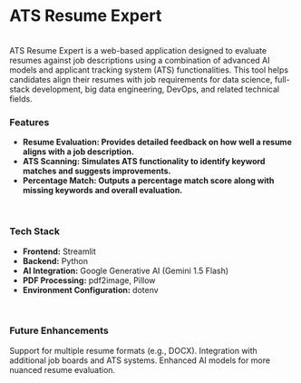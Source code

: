 <h1>ATS Resume Expert</h1>
<br>
ATS Resume Expert is a web-based application designed to evaluate resumes against job descriptions using a combination of advanced AI models and applicant tracking system (ATS) functionalities. This tool helps candidates align their resumes with job requirements for data science, full-stack development, big data engineering, DevOps, and related technical fields.
<br>
<h3>Features</h3>
<ul>
<li><b>Resume Evaluation: Provides detailed feedback on how well a resume aligns with a job description.</b></li>
<li><b>ATS Scanning: Simulates ATS functionality to identify keyword matches and suggests improvements.</b></li>
<li><b>Percentage Match: Outputs a percentage match score along with missing keywords and overall evaluation.</b></li>
</ul>
<br>
<h3>Tech Stack</h3>
<ul>
<li><b>Frontend:</b> Streamlit</li>
<li><b>Backend:</b> Python</li>
<li><b>AI Integration:</b> Google Generative AI (Gemini 1.5 Flash)</li>
<li><b>PDF Processing:</b> pdf2image, Pillow</li>
<li><b>Environment Configuration:</b> dotenv</li>
</ul>
<br>
<h3>Future Enhancements</h3>
Support for multiple resume formats (e.g., DOCX).
Integration with additional job boards and ATS systems.
Enhanced AI models for more nuanced resume evaluation.



